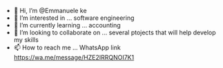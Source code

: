 - 👋 Hi, I’m @Emmanuele ke
- 👀 I’m interested in ... software engineering
- 🌱 I’m currently learning ... accounting
- 💞️ I’m looking to collaborate on ... several ptojects that will help develop my skills
- 📫 How to reach me ... WhatsApp link https://wa.me/message/HZE2IRRQNOI7K1

<!---
Emmanuleke/Emmanuleke is a ✨ special ✨ repository because its `README.md` (this file) appears on your GitHub profile.
You can click the Preview link to take a look at your changes.
--->
